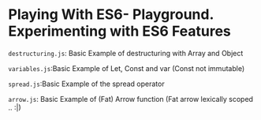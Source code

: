 # Playing With ES6- Playground. Experimenting with ES6 Features
`destructuring.js`: Basic Example of destructuring with Array and Object

`variables.js`:Basic Example of Let, Const and var (Const not immutable)

`spread.js`:Basic Example of the spread operator

`arrow.js`: Basic Example of (Fat) Arrow function (Fat arrow lexically scoped .. :|)